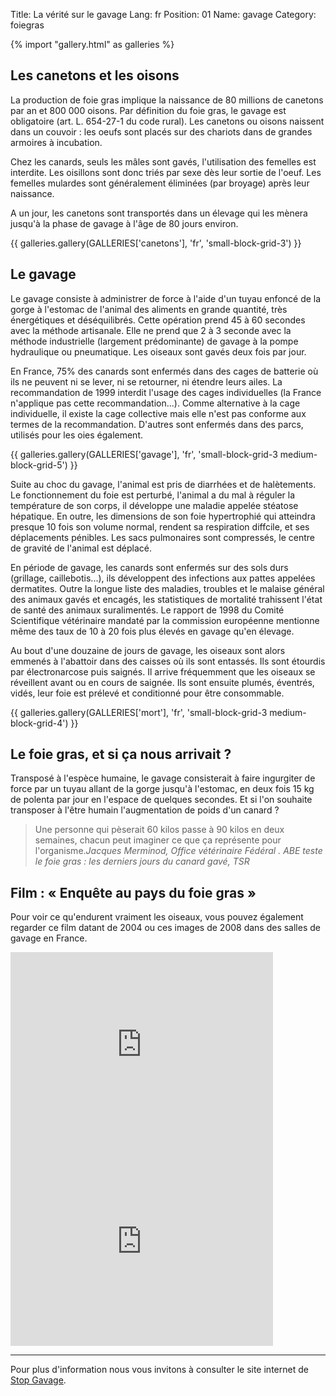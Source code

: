 Title: La vérité sur le gavage
Lang: fr
Position: 01
Name: gavage
Category: foiegras

{% import "gallery.html" as galleries %}

Les canetons et les oisons
--------------------------

La production de foie gras implique la naissance de 80 millions de canetons par an et 800 000 oisons. Par définition du foie gras, le gavage est obligatoire (art. L. 654-27-1 du code rural). Les canetons ou oisons naissent dans un couvoir : les oeufs sont placés sur des chariots dans de grandes armoires à incubation.

Chez les canards, seuls les mâles sont gavés, l'utilisation des femelles est interdite. Les oisillons sont donc triés par sexe dès leur sortie de l'oeuf. Les femelles mulardes sont généralement éliminées (par broyage) après leur naissance.

A un jour, les canetons sont transportés dans un élevage qui les mènera jusqu'à la phase de gavage à l'âge de 80 jours environ.

{{ galleries.gallery(GALLERIES['canetons'], 'fr', 'small-block-grid-3') }}

Le gavage
---------

Le gavage consiste à administrer de force à l'aide d'un tuyau enfoncé de la gorge à l'estomac de l'animal des aliments en grande quantité, très énergétiques et déséquilibrés. Cette opération prend 45 à 60 secondes avec la méthode artisanale. Elle ne prend que 2 à 3 seconde avec la méthode industrielle (largement prédominante) de gavage à la pompe hydraulique ou pneumatique. Les oiseaux sont gavés deux fois par jour.

En France, 75% des canards sont enfermés dans des cages de batterie où ils ne peuvent ni se lever, ni se retourner, ni étendre leurs ailes. La recommandation de 1999 interdit l'usage des cages individuelles (la France n'applique pas cette recommandation...). Comme alternative à la cage individuelle, il existe la cage collective mais elle n'est pas conforme aux termes de la recommandation. D'autres sont enfermés dans des parcs, utilisés pour les oies également.

{{ galleries.gallery(GALLERIES['gavage'], 'fr', 'small-block-grid-3 medium-block-grid-5') }}

Suite au choc du gavage, l'animal est pris de diarrhées et de halètements. Le fonctionnement du foie est perturbé, l'animal a du mal à réguler la température de son corps, il développe une maladie appelée stéatose hépatique. En outre, les dimensions de son foie hypertrophié qui atteindra presque 10 fois son volume normal, rendent sa respiration diffcile, et ses déplacements pénibles. Les sacs pulmonaires sont compressés, le centre de gravité de l'animal est déplacé.

En période de gavage, les canards sont enfermés sur des sols durs (grillage, caillebotis...), ils développent des infections aux pattes appelées dermatites. Outre la longue liste des maladies, troubles et le malaise général des animaux gavés et encagés, les statistiques de mortalité trahissent l'état de santé des animaux suralimentés. Le rapport de 1998 du Comité Scientifique vétérinaire mandaté par la commission européenne mentionne même des taux de 10 à 20 fois plus élevés en gavage qu'en élevage.

Au bout d'une douzaine de jours de gavage, les oiseaux sont alors emmenés à l'abattoir dans des caisses où ils sont entassés. Ils sont étourdis par électronarcose puis saignés. Il arrive fréquemment que les oiseaux se réveillent avant ou en cours de saignée. Ils sont ensuite plumés, éventrés, vidés, leur foie est prélevé et conditionné pour être consommable.

{{ galleries.gallery(GALLERIES['mort'], 'fr', 'small-block-grid-3 medium-block-grid-4') }}

Le foie gras, et si ça nous arrivait ?
--------------------------------------

Transposé à l'espèce humaine, le gavage consisterait à faire ingurgiter de force par un tuyau allant de la gorge jusqu'à l'estomac, en deux fois 15 kg de polenta par jour en l'espace de quelques secondes. Et si l'on souhaite transposer à l'être humain l'augmentation de poids d'un canard ?

<blockquote>Une personne qui pèserait 60 kilos passe à 90 kilos en deux semaines, chacun peut imaginer ce que ça représente pour l'organisme.<cite>Jacques Merminod, Office vétérinaire Fédéral . ABE teste le foie gras : les derniers jours du canard gavé, TSR</cite></blockquote>

Film : « Enquête au pays du foie gras »
---------------------------------------

Pour voir ce qu'endurent vraiment les oiseaux, vous pouvez également regarder ce film datant de 2004 ou ces images de 2008 dans des salles de gavage en France.

<div class="row">
    <div class="medium-6 columns">
        <div class="flex-video">
            <iframe width="420" height="315" src="https://www.youtube.com/embed/q_tiawmBKek" frameborder="0" allowfullscreen></iframe>
        </div>
    </div>
    <div class="medium-6 columns">
        <div class="flex-video">
            <iframe width="420" height="315" src="https://www.youtube.com/embed/COj-LdVdQmY" frameborder="0" allowfullscreen></iframe>
        </div>
    </div>
</div>

---

Pour plus d'information nous vous invitons à consulter le site internet de [Stop Gavage](http://www.stopgavage.com/).

